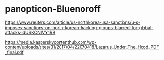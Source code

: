# panopticon-Bluenoroff

https://www.reuters.com/article/us-northkorea-usa-sanctions/u-s-imposes-sanctions-on-north-korean-hacking-groups-blamed-for-global-attacks-idUSKCN1VY1RB

https://media.kasperskycontenthub.com/wp-content/uploads/sites/31/2017/04/22070418/Lazarus_Under_The_Hood_PDF_final.pdf
